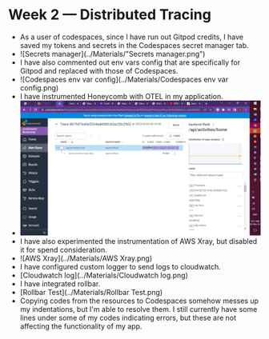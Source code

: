 # Week 2 — Distributed Tracing
- As a user of codespaces, since I have run out Gitpod credits, I have saved my tokens and secrets in the Codespaces secret manager tab.
- ![Secrets manager](../Materials/"Secrets manager.png")
- I have also commented out env vars config that are specifically for Gitpod and replaced with those of Codespaces.
- ![Codespaces env var config](../Materials/Codespaces env var config.png)
- I have instrumented Honeycomb with OTEL in my application.
- ![Honeycomb](../Materials/Honeycomb.png)
- I have also experimented the instrumentation of AWS Xray, but disabled it for spend consideration.
- ![AWS Xray](../Materials/AWS Xray.png)
- I have configured custom logger to send logs to cloudwatch.
- [Cloudwatch log](../Materials/Cloudwatch log.png)
- I have integrated rollbar.
- [Rollbar Test](../Materials/Rollbar Test.png)
- Copying codes from the resources to Codespaces somehow messes up my indentations, but I'm able to resolve them. I still currently have some lines under some of my codes indicating errors, but these are not affecting the functionality of my app.
